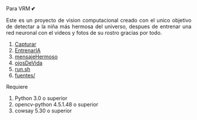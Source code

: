 <h>Para VRM 💕</h>
<p align = "justify" > 
Este es un proyecto de vision computacional creado con el unico objetivo de detectar a la niña
más hermosa del universo, despues de entrenar una red neuronal con el videos y fotos de su rostro
gracias por todo. 
</p> 



<ol> 
	<li><a href="https://github.com/JosepHyv/Regalo-Aniversario/blob/master/capturar.py" title = "Captura el rostro de la niña más hermosa del mundo">Capturar</a></li>
	<li><a href="https://github.com/JosepHyv/Regalo-Aniversario/blob/master/entrenarIA.py" title ="Entrena la IA con la data del capturador"> EntrenarIA </a></li>
	<li><a href="https://github.com/JosepHyv/Regalo-Aniversario/blob/master/mensajeHermoso.py" title="Muestra un video creado con cuadros y exporta al finalizar la ejecucion">mensajeHermoso</a></li>
	<li><a href="https://github.com/JosepHyv/Regalo-Aniversario/blob/master/ojosDeVida.py" title="Abre la camara y busca a la niñas más hermosa">ojosDeVida</a></li>
	<li><a href="https://github.com/JosepHyv/Regalo-Aniversario/blob/master/run.sh" title="Muestra un poema ejecutando cada prograna usando cowsay">run.sh</a></li>
	<li><a href="https://github.com/JosepHyv/Regalo-Aniversario/tree/master/fuentes" title="Archivos necesarios por mensajeHermoso.py">fuentes/</a></li>

</ol> 


<h> Requiere </h>

<ol>
	<li>Python 3.0 o superior </li>
	<li>opencv-python 4.5.1.48 o superior</li>
	<li>cowsay 5.30 o superior</li>
</ol>


